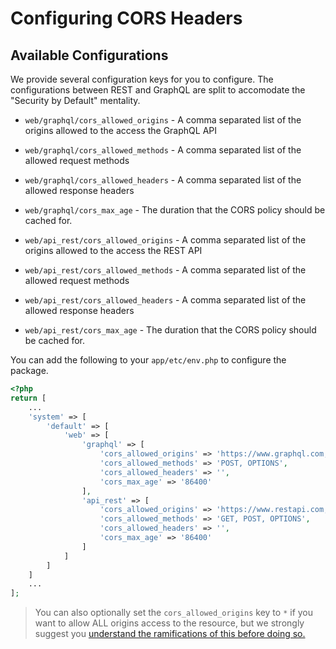 # Configuring CORS Headers

## Available Configurations
We provide several configuration keys for you to configure. The configurations between REST and GraphQL are split to accomodate the "Security by Default" mentality.  

* `web/graphql/cors_allowed_origins` - A comma separated list of the origins allowed to the access the GraphQL API
* `web/graphql/cors_allowed_methods` - A comma separated list of the allowed request methods
* `web/graphql/cors_allowed_headers` - A comma separated list of the allowed response headers
* `web/graphql/cors_max_age` - The duration that the CORS policy should be cached for.

* `web/api_rest/cors_allowed_origins` - A comma separated list of the origins allowed to the access the REST API
* `web/api_rest/cors_allowed_methods` - A comma separated list of the allowed request methods
* `web/api_rest/cors_allowed_headers` - A comma separated list of the allowed response headers
* `web/api_rest/cors_max_age` - The duration that the CORS policy should be cached for.

You can add the following to your `app/etc/env.php` to configure the package.

```php
<?php
return [
    ...
    'system' => [
        'default' => [
            'web' => [
                'graphql' => [
                    'cors_allowed_origins' => 'https://www.graphql.com, https://www.myotherallowedorigin',
                    'cors_allowed_methods' => 'POST, OPTIONS',
                    'cors_allowed_headers' => '',
                    'cors_max_age' => '86400'
                ],
                'api_rest' => [
                    'cors_allowed_origins' => 'https://www.restapi.com, https://www.myotherallowedorigin',
                    'cors_allowed_methods' => 'GET, POST, OPTIONS',
                    'cors_allowed_headers' => '',
                    'cors_max_age' => '86400'
                ]
            ]
        ]
    ]
    ...
];
```

> You can also optionally set the `cors_allowed_origins` key to `*` if you want to allow ALL origins access to the resource, but we strongly suggest you [understand the ramifications of this before doing so.](/docs/stories/security.md)